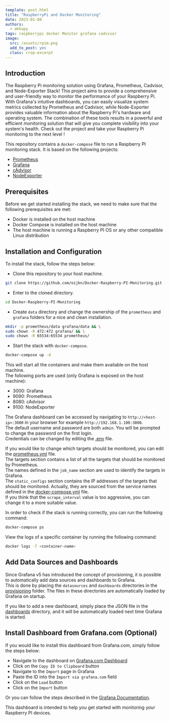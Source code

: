 ```yaml
---
template: post.html
title: "RaspberryPi and Docker Monitoring"
date: 2023-01-08
authors:
  - akkupy
tags: raspberrypi docker Monitor grafana cadvisor
image:
  src: /assets/rpim.png
  add_to_post: yes
  class: crop-excerpt
---
```




## Introduction

The Raspberry Pi monitoring solution using Grafana, Prometheus, Cadvisor, and Node-Exporter Stack! This project aims to provide a comprehensive and user-friendly way to monitor the performance of your Raspberry Pi. With Grafana's intuitive dashboards, you can easily visualize system metrics collected by Prometheus and Cadvisor, while Node-Exporter provides valuable information about the Raspberry Pi's hardware and operating system. The combination of these tools results in a powerful and efficient monitoring solution that will give you complete visibility into your system's health. Check out the project and take your Raspberry Pi monitoring to the next level !

This repository contains a `docker-compose` file to run a Raspberry PI monitoring stack. It is based on the following projects:
- [Prometheus](https://prometheus.io/)
- [Grafana](http://grafana.org/)
- [cAdvisor](https://github.com/google/cadvisor)
- [NodeExporter](https://github.com/prometheus/node_exporter)

## Prerequisites

Before we get started installing the stack, we need to make sure that the following prerequisites are met:
- Docker is installed on the host machine
- Docker Compose is installed on the host machine
- The host machine is running a Raspberry PI OS or any other compatible Linux distribution

## Installation and Configuration

To install the stack, follow the steps below:

- Clone this repository to your host machine.
```bash
git clone https://github.com/oijkn/Docker-Raspberry-PI-Monitoring.git
```

- Enter to the cloned directory.
```bash
cd Docker-Raspberry-PI-Monitoring
```

 - Create `data` directory and change the ownership of the `prometheus` and `grafana` folders for a nice and clean installation.
```bash
mkdir -p prometheus/data grafana/data && \
sudo chown -R 472:472 grafana/ && \
sudo chown -R 65534:65534 prometheus/
```

 - Start the stack with `docker-compose`.
```bash
docker-compose up -d
```

This will start all the containers and make them available on the host machine.
<br/>The following ports are used (only Grafana is exposed on the host machine):
- 3000: Grafana
- 9090: Prometheus
- 8080: cAdvisor
- 9100: NodeExporter

The Grafana dashboard can be accessed by navigating to `http://<host-ip>:3000` in your browser for example `http://192.168.1.100:3000`.
<br/>The default username and password are both `admin`. You will be prompted to change the password on the first login.
<br/>Credentials can be changed by editing the [.env](grafana/.env) file.

If you would like to change which targets should be monitored, you can edit the [prometheus.yml](prometheus/prometheus.yml) file.
<br/>The targets section contains a list of all the targets that should be monitored by Prometheus.
<br/>The names defined in the `job_name` section are used to identify the targets in Grafana.
<br/>The `static_configs` section contains the IP addresses of the targets that should be monitored. Actually, they are sourced from the service names defined in the [docker-compose.yml](docker-compose.yml) file.
<br/>If you think that the `scrape_interval` value is too aggressive, you can change it to a more suitable value.

In order to check if the stack is running correctly, you can run the following command:
```bash
docker-compose ps
```

View the logs of a specific container by running the following command:
```bash
docker logs -f <container-name>
```

## Add Data Sources and Dashboards

Since Grafana v5 has introduced the concept of provisioning, it is possible to automatically add data sources and dashboards to Grafana.
<br/>This is done by placing the `datasources` and `dashboards` directories in the [provisioning](grafana/provisioning) folder. The files in these directories are automatically loaded by Grafana on startup.

If you like to add a new dashboard, simply place the JSON file in the [dashboards](grafana/provisioning/dashboards) directory, and it will be automatically loaded next time Grafana is started.

## Install Dashboard from Grafana.com (Optional)

If you would like to install this dashboard from Grafana.com, simply follow the steps below:
- Navigate to the dashboard on [Grafana.com Dashboard](https://grafana.com/grafana/dashboards/15120-raspberry-pi-docker-monitoring/)
- Click on the `Copy ID to Clipboard` button
- Navigate to the `Import` page in Grafana
- Paste the ID into the `Import via grafana.com` field
- Click on the `Load` button
- Click on the `Import` button

Or you can follow the steps described in the [Grafana Documentation](https://grafana.com/docs/grafana/latest/dashboards/manage-dashboards/#import-a-dashboard).

This dashboard is intended to help you get started with monitoring your Raspberry PI devices.